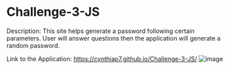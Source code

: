 # Challenge-3-JS

Description:
This site helps generate a password following certain parameters. User will answer questions then the application will generate a random password. 


Link to the Application: https://cynthiap7.github.io/Challenge-3-JS/
![image](https://user-images.githubusercontent.com/122586416/223008634-0ac1369c-aec9-4469-a4ad-3730e6882f4f.png)
